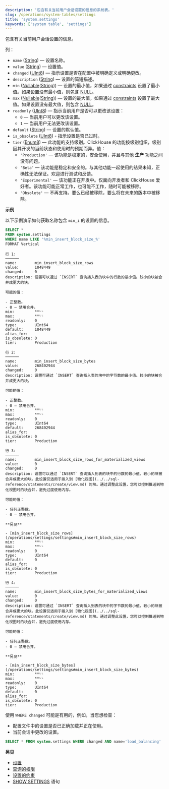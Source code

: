 ```yaml
---
description: '包含有关当前用户会话设置的信息的系统表。'
slug: /operations/system-tables/settings
title: 'system.settings'
keywords: ['system table', 'settings']
---
```


包含有关当前用户会话设置的信息。

列：

- `name` ([String](../../sql-reference/data-types/string.md)) — 设置名称。
- `value` ([String](../../sql-reference/data-types/string.md)) — 设置值。
- `changed` ([UInt8](/sql-reference/data-types/int-uint#integer-ranges)) — 指示设置是否在配置中被明确定义或明确更改。
- `description` ([String](../../sql-reference/data-types/string.md)) — 设置的简短描述。
- `min` ([Nullable](../../sql-reference/data-types/nullable.md)([String](../../sql-reference/data-types/string.md))) — 设置的最小值，如果通过 [constraints](/operations/settings/constraints-on-settings) 设置了最小值。如果设置没有最小值，则包含 [NULL](/operations/settings/formats#input_format_null_as_default)。
- `max` ([Nullable](../../sql-reference/data-types/nullable.md)([String](../../sql-reference/data-types/string.md))) — 设置的最大值，如果通过 [constraints](/operations/settings/constraints-on-settings) 设置了最大值。如果设置没有最大值，则包含 [NULL](/operations/settings/formats#input_format_null_as_default)。
- `readonly` ([UInt8](/sql-reference/data-types/int-uint#integer-ranges)) — 指示当前用户是否可以更改该设置：
    - `0` — 当前用户可以更改该设置。
    - `1` — 当前用户无法更改该设置。
- `default` ([String](../../sql-reference/data-types/string.md)) — 设置的默认值。
- `is_obsolete` ([UInt8](/sql-reference/data-types/int-uint#integer-ranges)) - 指示设置是否已过时。
- `tier` ([Enum8](../../sql-reference/data-types/enum.md)) — 此功能的支持级别。ClickHouse 的功能按级别组织，级别因其开发的当前状态和使用时的预期而异。值：
    - `'Production'` — 该功能是稳定的，安全使用，并且与其他 **生产** 功能之间没有问题。
    - `'Beta'` — 该功能是稳定和安全的。与其他功能一起使用的结果未知，正确性无法保证。欢迎进行测试和反馈。
    - `'Experimental'` — 该功能正在开发中。仅面向开发者和 ClickHouse 爱好者。该功能可能正常工作，也可能不工作，随时可能被移除。
    - `'Obsolete'` — 不再支持。要么已经被移除，要么将在未来的版本中被移除。

**示例**

以下示例演示如何获取名称包含 `min_i` 的设置的信息。

``` sql
SELECT *
FROM system.settings
WHERE name LIKE '%min_insert_block_size_%'
FORMAT Vertical
```

``` text
行 1:
──────
name:        min_insert_block_size_rows
value:       1048449
changed:     0
description: 设置可以通过 `INSERT` 查询插入表的块中的行数的最小值。较小的块被合并成更大的块。

可能的值：

- 正整数。
- 0 — 禁用合并。
min:         ᴺᵁᴸᴸ
max:         ᴺᵁᴸᴸ
readonly:    0
type:        UInt64
default:     1048449
alias_for:   
is_obsolete: 0
tier:        Production

行 2:
──────
name:        min_insert_block_size_bytes
value:       268402944
changed:     0
description: 设置可通过 `INSERT` 查询插入表的块中的字节数的最小值。较小的块被合并成更大的块。

可能的值：

- 正整数。
- 0 — 禁用合并。
min:         ᴺᵁᴸᴸ
max:         ᴺᵁᴸᴸ
readonly:    0
type:        UInt64
default:     268402944
alias_for:   
is_obsolete: 0
tier:        Production

行 3:
──────
name:        min_insert_block_size_rows_for_materialized_views
value:       0
changed:     0
description: 设置可以通过 `INSERT` 查询插入到表的块中的行数的最小值。较小的块被合并成更大的块。此设置仅适用于插入到 [物化视图](../../sql-reference/statements/create/view.md) 的块。通过调整此设置，您可以控制推送到物化视图时的块合并，避免过度使用内存。

可能的值：

- 任何正整数。
- 0 — 禁用合并。

**另见**

- [min_insert_block_size_rows](/operations/settings/settings#min_insert_block_size_rows)
min:         ᴺᵁᴸᴸ
max:         ᴺᵁᴸᴸ
readonly:    0
type:        UInt64
default:     0
alias_for:   
is_obsolete: 0
tier:        Production

行 4:
──────
name:        min_insert_block_size_bytes_for_materialized_views
value:       0
changed:     0
description: 设置可通过 `INSERT` 查询插入到表的块中的字节数的最小值。较小的块被合并成更大的块。此设置仅适用于插入到 [物化视图](../../sql-reference/statements/create/view.md) 的块。通过调整此设置，您可以控制推送到物化视图时的块合并，避免过度使用内存。

可能的值：

- 任何正整数。
- 0 — 禁用合并。

**另见**

- [min_insert_block_size_bytes](/operations/settings/settings#min_insert_block_size_bytes)
min:         ᴺᵁᴸᴸ
max:         ᴺᵁᴸᴸ
readonly:    0
type:        UInt64
default:     0
alias_for:   
is_obsolete: 0
tier:        Production
 ```

使用 `WHERE changed` 可能是有用的，例如，当您想检查：

- 配置文件中的设置是否已正确加载并正在使用。
- 当前会话中更改的设置。

<!-- -->

``` sql
SELECT * FROM system.settings WHERE changed AND name='load_balancing'
```

**另见**

- [设置](/operations/system-tables/overview#system-tables-introduction)
- [查询的权限](/operations/settings/permissions-for-queries)
- [设置的约束](../../operations/settings/constraints-on-settings.md)
- [SHOW SETTINGS](../../sql-reference/statements/show.md#show-settings) 语句
